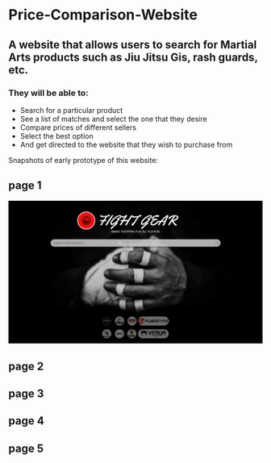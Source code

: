# Price-Comparison-Website


## A website that allows users to search for Martial Arts products such as Jiu Jitsu Gis, rash guards, etc. 

### They will be able to:
* Search for a particular product
* See a list of matches and select the one that they desire
* Compare prices of different sellers
* Select the best option
* And get directed to the website that they wish to purchase from
  
Snapshots of early prototype of this website:

## page 1
![page 1](/images/page1.jpg)


## page 2


## page 3


## page 4


## page 5
  
  
  
